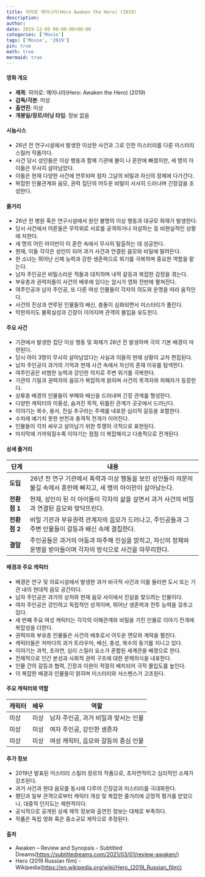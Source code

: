 ```yaml
---
title: 히어로 깨어나라(Hero Awaken the Hero) (2019)
description: 
author: 
date: 2019-12-09 00:00:00+00:00
categories: ['Movie']
tags: ['Movie', '2019']
pin: true
math: true
mermaid: true
---
```

#### 영화 개요

- **제목**: 히어로: 깨어나라(Hero: Awaken the Hero) (2019)  
- **감독/각본**: 미상  
- **출연진**: 미상  
- **개봉일/장르/러닝 타임**: 정보 없음  

#### 시놉시스

- 26년 전 연구시설에서 발생한 이상한 사건과 그로 인한 미스터리를 다룬 미스터리 스릴러 작품이다.  
- 사건 당시 성인들은 이상 행동과 함께 기관에 불이 나 혼란에 빠졌지만, 세 명의 아이들은 무사히 살아남았다.  
- 이들은 현재 다양한 사건에 연루되며 점차 그날의 비밀과 자신의 정체에 다가간다.  
- 복잡한 인물관계와 음모, 권력 집단의 어두운 비밀이 서서히 드러나며 긴장감을 조성한다.  

#### 줄거리

- 26년 전 병원 혹은 연구시설에서 원인 불명의 이상 행동과 대규모 화재가 발생한다.  
- 당시 사건에서 어른들은 무작위로 서로를 공격하거나 자살하는 등 비현실적인 상황에 처한다.  
- 세 명의 어린 아이만이 이 혼란 속에서 무사히 탈출하는 데 성공한다.  
- 현재, 이들 각각은 성인이 되어 과거 사건과 연결된 음모와 비밀에 말려든다.  
- 한 소녀는 뛰어난 신체 능력과 강한 생존력으로 위기를 극복하며 중요한 역할을 맡는다.  
- 남자 주인공은 비밀스러운 적들과 대치하며 내적 갈등과 복잡한 감정을 겪는다.  
- 부유층과 권력자들이 사건의 배후에 있다는 암시가 영화 전반에 펼쳐진다.  
- 여주인공과 남자 주인공, 또 다른 여성 인물들이 각자의 의도와 운명을 따라 움직인다.  
- 사건의 진상과 연루된 인물들의 배신, 충돌이 심화되면서 미스터리가 풀린다.  
- 막판까지도 불확실성과 긴장이 이어지며 관객의 몰입을 유도한다.  

#### 주요 사건

- 기관에서 발생한 집단 이상 행동 및 화재가 26년 전 발생하며 극의 기본 배경이 마련된다.  
- 당시 아이 3명이 무사히 살아남았다는 사실과 이들의 현재 상황이 교차 편집된다.  
- 남자 주인공이 과거의 기억과 현재 사건 속에서 자신의 존재 이유를 탐색한다.  
- 여주인공은 비범한 능력과 강인한 의지로 주변 위기를 극복한다.  
- 기관의 기밀과 권력자의 음모가 복잡하게 얽히며 사건의 목격자와 피해자가 등장한다.  
- 상류층 배경의 인물들이 부패와 배신을 드러내며 긴장 관계를 형성한다.  
- 다양한 캐릭터의 이중성, 숨겨진 목적, 뒤틀린 관계가 곳곳에서 드러난다.  
- 이야기는 복수, 용서, 진실 추구라는 주제를 내포한 심리적 갈등을 포함한다.  
- 수차례 예기치 못한 반전과 충격적 전개가 이어진다.  
- 인물들이 각자 싸우고 살아남기 위한 투쟁이 극적으로 표현된다.  
- 마지막에 가까워질수록 이야기는 점점 더 복잡해지고 다층적으로 전개된다.  

#### 상세 줄거리

| **단계**  | **내용**                                                                                                                      |
|-----------|-------------------------------------------------------------------------------------------------------------------------------|
| **도입** | 26년 전 연구 기관에서 폭력과 이상 행동을 보인 성인들이 의문의 불길 속에서 혼란에 빠지고, 세 명의 아이만이 살아남는다.                      |
| **전환점 1** | 현재, 성인이 된 이 아이들이 각자의 삶을 살면서 과거 사건의 비밀과 연결된 음모와 맞닥뜨린다.                                        |
| **전환점 2** | 비밀 기관과 부유권력 관계자의 음모가 드러나고, 주인공들과 그 주변 인물들이 갈등과 배신 속에 결집한다.                                 |
| **결말**  | 주인공들은 과거의 어둠과 마주해 진실을 밝히고, 자신의 정체와 운명을 받아들이며 각자의 방식으로 사건을 마무리한다.                          |

#### 배경과 주요 캐릭터

- 배경은 연구 및 의료시설에서 발생한 과거 비극적 사건과 이를 둘러싼 도시 또는 기관 내의 현대적 음모 공간이다.  
- 남자 주인공은 과거의 상처와 현재 음모 사이에서 진실을 찾으려는 인물이다.  
- 여자 주인공은 강인하고 독립적인 성격이며, 뛰어난 생존력과 전투 능력을 갖추고 있다.  
- 세 번째 주요 여성 캐릭터는 각각의 이해관계와 비밀을 가진 인물로 이야기 전개에 복잡성을 더한다.  
- 권력자와 부유층 인물들은 사건의 배후로서 어두운 면모와 계략을 펼친다.  
- 캐릭터들은 저마다의 과거 트라우마, 배신, 충성, 복수의 동기를 지니고 있다.  
- 이야기는 과학, 초자연, 심리 스릴러 요소가 혼합된 세계관을 배경으로 한다.  
- 전체적으로 인간 본성과 사회적 권력 구조에 대한 문제의식을 내포한다.  
- 인물 간의 갈등과 협력, 긴장과 이완이 적절히 배치되어 극적 몰입도를 높인다.  
- 이 복잡한 배경과 인물들이 얽히며 미스터리와 서스펜스가 고조된다.  

#### 주요 캐릭터와 역할

| **캐릭터** | **배우** | **역할** |
|------------|----------|----------|
| 미상 | 미상 | 남자 주인공, 과거 비밀과 맞서는 인물 |
| 미상 | 미상 | 여자 주인공, 강인한 생존자 |
| 미상 | 미상 | 여성 캐릭터, 음모와 갈등의 중심 인물 |

#### 추가 정보

- 2019년 발표된 미스터리 스릴러 장르의 작품으로, 초자연적이고 심리적인 소재가 강조된다.  
- 과거 사건과 현대 음모를 동시에 다루어 긴장감과 미스터리를 극대화한다.  
- 평단과 일부 관객으로부터 캐릭터 개성 및 복잡한 줄거리에 긍정적 평가를 받았으나, 대중적 인지도는 제한적이다.  
- 공식적으로 공개된 상세 제작 정보와 출연진 정보는 대체로 부족하다.  
- 작품은 독립 영화 혹은 중소규모 제작으로 추정된다.  

#### 출처

- Awaken – Review and Synopsis - Subtitled Dreams(https://subtitledreams.com/2021/03/01/review-awaken/)  
- Hero (2019 Russian film) - Wikipedia(https://en.wikipedia.org/wiki/Hero_(2019_Russian_film))

